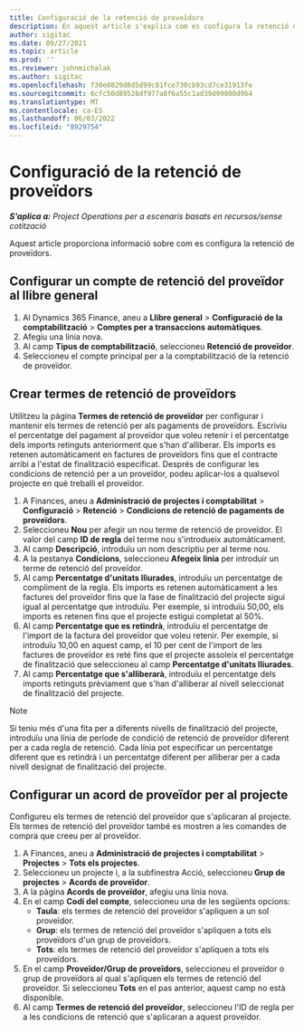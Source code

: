 ```yaml
---
title: Configuració de la retenció de proveïdors
description: En aquest article s'explica com es configura la retenció de proveïdors.
author: sigitac
ms.date: 09/27/2021
ms.topic: article
ms.prod: ''
ms.reviewer: johnmichalak
ms.author: sigitac
ms.openlocfilehash: f30e8829d8d5d99c81fce730cb93cd7ce31913fe
ms.sourcegitcommit: 6cfc50d89528df977a8f6a55c1ad39d99800d9b4
ms.translationtype: MT
ms.contentlocale: ca-ES
ms.lasthandoff: 06/03/2022
ms.locfileid: "8929754"
---
```

# <a name="set-up-vendor-retention"></a>Configuració de la retenció de proveïdors

_**S'aplica a:** Project Operations per a escenaris basats en recursos/sense cotització_

Aquest article proporciona informació sobre com es configura la retenció de proveïdors.

## <a name="set-up-a-vendor-retention-account-in-general-ledger"></a>Configurar un compte de retenció del proveïdor al llibre general

1. Al Dynamics 365 Finance, aneu a **Llibre general** > **Configuració de la comptabilització** > **Comptes per a transaccions automàtiques**.
2. Afegiu una línia nova.
3. Al camp **Tipus de comptabilització**, seleccioneu **Retenció de proveïdor**.
4. Seleccioneu el compte principal per a la comptabilització de la retenció de proveïdor.

## <a name="create-vendor-retention-terms"></a>Crear termes de retenció de proveïdors

Utilitzeu la pàgina **Termes de retenció de proveïdor** per configurar i mantenir els termes de retenció per als pagaments de proveïdors. Escriviu el percentatge del pagament al proveïdor que voleu retenir i el percentatge dels imports retinguts anteriorment que s'han d'alliberar. Els imports es retenen automàticament en factures de proveïdors fins que el contracte arribi a l'estat de finalització especificat. Després de configurar les condicions de retenció per a un proveïdor, podeu aplicar-los a qualsevol projecte en què treballi el proveïdor.

1. A Finances, aneu a **Administració de projectes i comptabilitat** > **Configuració** > **Retenció** > **Condicions de retenció de pagaments de proveïdors**.
2. Seleccioneu **Nou** per afegir un nou terme de retenció de proveïdor. El valor del camp **ID de regla** del terme nou s'introdueix automàticament. 
3. Al camp **Descripció**, introduïu un nom descriptiu per al terme nou.
4. A la pestanya **Condicions**, seleccioneu **Afegeix línia** per introduir un terme de retenció del proveïdor.
5. Al camp **Percentatge d'unitats lliurades**, introduïu un percentatge de compliment de la regla. Els imports es retenen automàticament a les factures del proveïdor fins que la fase de finalització del projecte sigui igual al percentatge que introduïu. Per exemple, si introduïu 50,00, els imports es retenen fins que el projecte estigui completat al 50%.
6. Al camp **Percentatge que es retindrà**, introduïu el percentatge de l'import de la factura del proveïdor que voleu retenir. Per exemple, si introduïu 10,00 en aquest camp, el 10 per cent de l'import de les factures de proveïdor es reté fins que el projecte assoleix el percentatge de finalització que seleccioneu al camp **Percentatge d'unitats lliurades**.
7. Al camp **Percentatge que s'alliberarà**, introduïu el percentatge dels imports retinguts prèviament que s'han d'alliberar al nivell seleccionat de finalització del projecte.

> [!NOTE]
> Si teniu més d'una fita per a diferents nivells de finalització del projecte, introduïu una línia de període de condició de retenció de proveïdor diferent per a cada regla de retenció. Cada línia pot especificar un percentatge diferent que es retindrà i un percentatge diferent per alliberar per a cada nivell designat de finalització del projecte.

## <a name="set-up-a-vendor-agreement-for-the-project"></a>Configurar un acord de proveïdor per al projecte

Configureu els termes de retenció del proveïdor que s'aplicaran al projecte. Els termes de retenció del proveïdor també es mostren a les comandes de compra que creeu per al proveïdor.

1. A Finances, aneu a **Administració de projectes i comptabilitat** > **Projectes** > **Tots els projectes**. 
2. Seleccioneu un projecte i, a la subfinestra Acció, seleccioneu **Grup de projectes** > **Acords de proveïdor**.
3. A la pàgina **Acords de proveïdor**, afegiu una línia nova.
4. En el camp **Codi del compte**, seleccioneu una de les següents opcions:
   - **Taula**: els termes de retenció del proveïdor s'apliquen a un sol proveïdor.
   - **Grup**: els termes de retenció del proveïdor s'apliquen a tots els proveïdors d'un grup de proveïdors.
   - **Tots**: els termes de retenció del proveïdor s'apliquen a tots els proveïdors.
5. En el camp **Proveïdor/Grup de proveïdors**, seleccioneu el proveïdor o grup de proveïdors al qual s'apliquen els termes de retenció del proveïdor. Si seleccioneu **Tots** en el pas anterior, aquest camp no està disponible.
6. Al camp **Termes de retenció del proveïdor**, seleccioneu l'ID de regla per a les condicions de retenció que s'aplicaran a aquest proveïdor.

